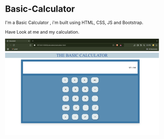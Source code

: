 # Basic-Calculator
I'm a Basic Calculator , i'm built using HTML, CSS, JS and Bootstrap.

Have Look at me and my calculation.

![image_alt](https://github.com/lakshmitulasimandala/Basic-Calculator/blob/main/calc-example.jpg?raw=true)

